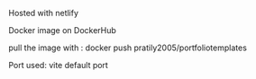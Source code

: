 Hosted with netlify


Docker image on DockerHub 

pull the image with : docker push pratily2005/portfoliotemplates

Port used: vite default port
